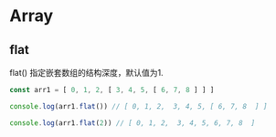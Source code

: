 # Array

## flat

flat() 指定嵌套数组的结构深度，默认值为1.

```js
const arr1 = [ 0, 1, 2, [ 3, 4, 5, [ 6, 7, 8 ] ] ]

console.log(arr1.flat()) // [ 0, 1, 2,  3, 4, 5, [ 6, 7, 8  ] ]

console.log(arr1.flat(2)) // [ 0, 1, 2,  3, 4, 5, 6, 7, 8  ]
```
